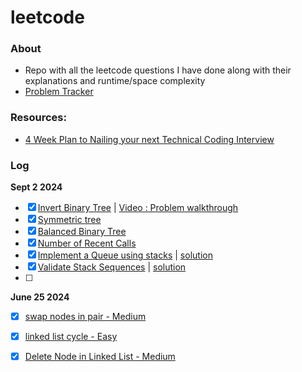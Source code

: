 # leetcode

### About
- Repo with all the leetcode questions I have done along with their explanations and runtime/space complexity
- <a href="https://docs.google.com/spreadsheets/d/1VoapltqAW8GCuWTc8CWcG_mKzYtWdNxb5pXM6zzHCQQ/edit?usp=sharing" target="_blank">Problem Tracker</a>

### Resources:
- [4 Week Plan to Nailing your next Technical Coding Interview](https://helen-zhang.medium.com/the-4-week-plan-to-nailing-your-next-coding-technical-interview-internship-level-c5368c47e1d)

### Log
<!-- **June 28 2024**
- [ ]
- [ ]
- [ ]
**June 27 2024** 
- [ ]
- [ ]
- [ ]
-->
**Sept 2 2024**
- [x] [Invert Binary Tree](https://leetcode.com/problems/invert-binary-tree/) | [Video : Problem walkthrough](https://courses.codepath.org/course_videos/tip103/youtu/2zLM6K1RItQ?title=Video+%3A+Problem+walkthrough "Video : Problem walkthrough")
- [x] [Symmetric tree](https://leetcode.com/problems/symmetric-tree/description/)
- [x] [Balanced Binary Tree](https://leetcode.com/problems/balanced-binary-tree/)
- [x] [Number of Recent Calls](https://leetcode.com/problems/number-of-recent-calls/description/)
- [x] [Implement a Queue using stacks](https://leetcode.com/problems/implement-queue-using-stacks/description/) | [solution](https://guides.codepath.org/compsci/Implement-Queue-Using-Stacks)
- [x]  [Validate Stack Sequences](https://leetcode.com/problems/validate-stack-sequences/) | [solution](https://guides.codepath.org/compsci/Validate-Stack-Sequences)
- [ ] 
**June 25 2024**
- [x] [swap nodes in pair - Medium](https://leetcode.com/problems/swap-nodes-in-pairs/description/) 
- [x] [linked list cycle - Easy](https://leetcode.com/problems/linked-list-cycle/description/)
- [x] [Delete Node in Linked List - Medium](https://leetcode.com/problems/delete-node-in-a-linked-list/description/)


